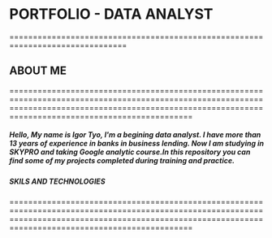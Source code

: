# PORTFOLIO - DATA ANALYST
===============================================================================
## ABOUT ME
=========================================================================================================================================================================================================
##### Hello, My name is Igor Tyo, I'm a begining data analyst. I have more than 13 years of experience in banks in business lending. Now I am studying in SKYPRO and taking Google analytic course.In this repository you can find some of my projects completed during training and practice. 
##### SKILS AND TECHNOLOGIES
=========================================================================================================================================================================================================
